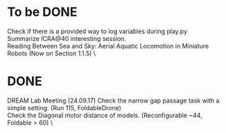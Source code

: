 # To be DONE
Check if there is a provided way to log variables during play.py \
Summarize ICRA@40 interesting session. \
Reading Between Sea and Sky: Aerial Aquatic Locomotion in Miniature Robots (Now on Section 1.1.5) \


# DONE
DREAM Lab Meeting (24.09.17)
Check the narrow gap passage task with a simple setting. (Run 115, FoldableDrone) \
Check the Diagonal motor distance of models. (Reconfigurable ~44, Foldable > 60) \

